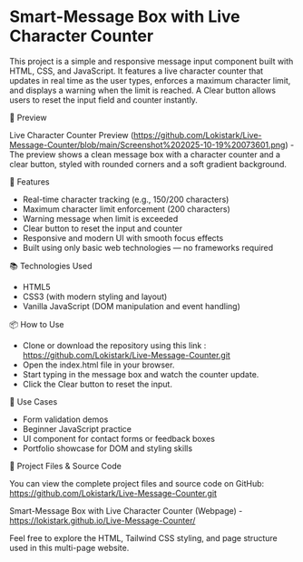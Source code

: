 # Smart-Message Box with Live Character Counter

This project is a simple and responsive message input component built with HTML, CSS, and JavaScript. It features a live character counter that updates in real time as the user types, enforces a maximum character limit, and displays a warning when the limit is reached. A Clear button allows users to reset the input field and counter instantly.

📸 Preview

Live Character Counter Preview (https://github.com/Lokistark/Live-Message-Counter/blob/main/Screenshot%202025-10-19%20073601.png)
-The preview shows a clean message box with a character counter and a clear button, styled with rounded corners and a soft gradient background.

🚀 Features

- Real-time character tracking (e.g., 150/200 characters)
- Maximum character limit enforcement (200 characters)
- Warning message when limit is exceeded
- Clear button to reset the input and counter
- Responsive and modern UI with smooth focus effects
- Built using only basic web technologies — no frameworks required
  
📚 Technologies Used

- HTML5
- CSS3 (with modern styling and layout)
- Vanilla JavaScript (DOM manipulation and event handling)
  
📦 How to Use

- Clone or download the repository using this link : https://github.com/Lokistark/Live-Message-Counter.git
- Open the index.html file in your browser.
- Start typing in the message box and watch the counter update.
- Click the Clear button to reset the input.
  
🎯 Use Cases

- Form validation demos
- Beginner JavaScript practice
- UI component for contact forms or feedback boxes
- Portfolio showcase for DOM and styling skills

🔗 Project Files & Source Code

  You can view the complete project files and source code on GitHub: https://github.com/Lokistark/Live-Message-Counter.git

   Smart-Message Box with Live Character Counter (Webpage) - https://lokistark.github.io/Live-Message-Counter/

  Feel free to explore the HTML, Tailwind CSS styling, and page structure used in this multi-page website.
  
